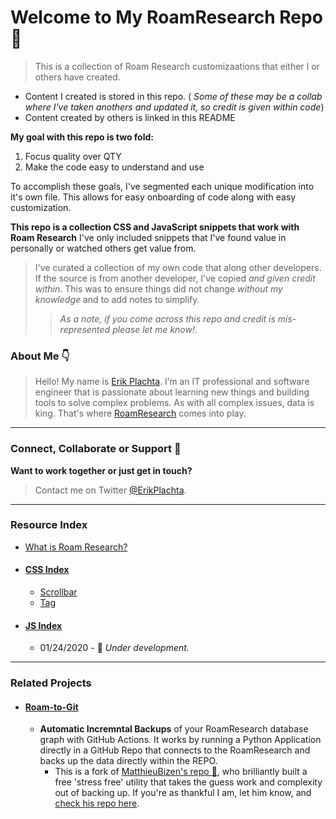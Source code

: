 # Welcome to My RoamResearch Repo 👋

> This is a collection of Roam Research customizaations that either I or others have created. 

- Content I created is stored in this repo. ( *Some of these may be a collab where I've taken anothers and updated it, so credit is given within code*)
- Content created by others is linked in this README


**My goal with this repo is two fold:**

1. Focus quality over QTY
2. Make the code easy to understand and use

To accomplish these goals, I've segmented each unique modification into it's own file. This allows for easy onboarding of code along with easy customization. 

**This repo is a collection CSS and JavaScript snippets that work with Roam Research**
I've only included snippets that I've found value in personally or watched others get value from. 
> I've curated a collection of my own code that along other developers. If the source is from another developer, I've copied _and given credit within_. This was to ensure things did not change _without my knowledge_ and to add notes to simplify. 
>> _As a note, if you come across this repo and credit is mis-represented please let me know!_.


### About Me 👇

>Hello! My name is [Erik Plachta](www.erikplachta.com). I’m an IT professional and software engineer that is passionate about learning new things and building tools to solve complex problems. As with all complex issues, data is king. That's where [RoamResearch](www.roamresearch.com) comes into play.

---

### Connect, Collaborate or Support  🤝

**Want to work together or just get in touch?** 
> Contact me on Twitter [@ErikPlachta](https://twitter.com/ErikPlachta).

---

### Resource Index
  - [What is Roam Research?](https://github.com/ErikPlachta/RoamResearch_CSS-and-JS/blob/main/What%20is%20Roam%20Research.md)
  
  - #### [CSS Index](https://github.com/ErikPlachta/RoamResearch_CSS-and-JS/tree/main/CSS)
    - [Scrollbar](https://github.com/ErikPlachta/RoamResearch_CSS-and-JS/tree/main/CSS/Scrollbar)
    - [Tag](https://github.com/ErikPlachta/RoamResearch_CSS-and-JS/tree/main/CSS/Tags)
  - #### [JS Index](https://github.com/ErikPlachta/RoamResearch_CSS-and-JS/tree/main/JS)
    - 01/24/2020 - 🚧 _Under development._

---

### Related Projects

- #### [Roam-to-Git](https://github.com/ErikPlachta/roam-to-git)
  - **Automatic Incremntal Backups** of your RoamResearch database graph with GitHub Actions. It works by running a Python Application directly in a GitHub Repo that connects to the RoamResearch and backs up the data directly within the REPO. 
    - This is a fork of [MatthieuBizen's repo 🧠](https://github.com/MatthieuBizien/roam-to-git), who brilliantly built a free 'stress free' utility that takes the guess work and complexity out of backing up. If you're as thankful I am, let him know, and [check his repo here](https://github.com/ErikPlachta/roam-to-git#automatic-roamresearch-backup).
